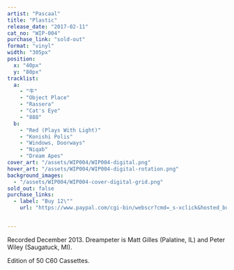 ```yaml
---
artist: "Pascaal"
title: "Plastic"
release_date: "2017-02-11"
cat_no: "WIP-004"
purchase_link: "sold-out"
format: "vinyl"
width: "305px"
position:
  x: "40px"
  y: "80px"
tracklist:
  a:
    - "牛"
    - "Object Place"
    - "Rassera"
    - "Cat's Eye"
    - "888"
  b:
    - "Red (Plays With Light)"
    - "Konishi Polis"
    - "Windows, Doorways"
    - "Niqab"
    - "Dream Apes"
cover_art: "/assets/WIP004/WIP004-digital.png"
hover_art: "/assets/WIP004/WIP004-digital-rotation.png"
background_images:
  - "/assets/WIP004/WIP004-cover-digital-grid.png"
sold_out: false
purchase_links:
  - label: "Buy 12\""
    url: "https://www.paypal.com/cgi-bin/webscr?cmd=_s-xclick&hosted_button_id=V9KEWGH2WY9J6"


---
```


Recorded December 2013. Dreampeter is Matt Gilles (Palatine, IL) and Peter Wiley (Saugatuck, MI).

Edition of 50 C60 Cassettes.
